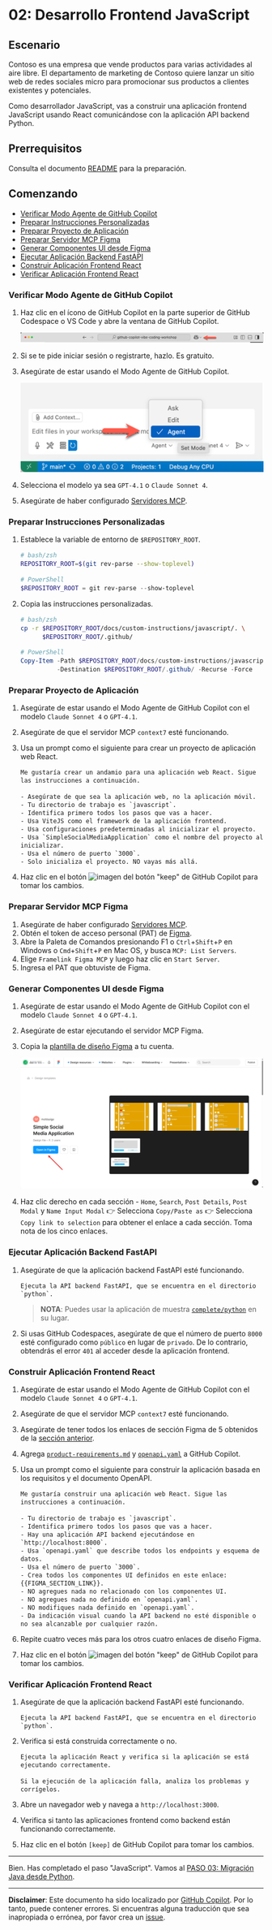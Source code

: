 # 02: Desarrollo Frontend JavaScript

## Escenario

Contoso es una empresa que vende productos para varias actividades al aire libre. El departamento de marketing de Contoso quiere lanzar un sitio web de redes sociales micro para promocionar sus productos a clientes existentes y potenciales.

Como desarrollador JavaScript, vas a construir una aplicación frontend JavaScript usando React comunicándose con la aplicación API backend Python.

## Prerrequisitos

Consulta el documento [README](../README.md) para la preparación.

## Comenzando

- [Verificar Modo Agente de GitHub Copilot](#verificar-modo-agente-de-github-copilot)
- [Preparar Instrucciones Personalizadas](#preparar-instrucciones-personalizadas)
- [Preparar Proyecto de Aplicación](#preparar-proyecto-de-aplicación)
- [Preparar Servidor MCP Figma](#preparar-servidor-mcp-figma)
- [Generar Componentes UI desde Figma](#generar-componentes-ui-desde-figma)
- [Ejecutar Aplicación Backend FastAPI](#ejecutar-aplicación-backend-fastapi)
- [Construir Aplicación Frontend React](#construir-aplicación-frontend-react)
- [Verificar Aplicación Frontend React](#verificar-aplicación-frontend-react)

### Verificar Modo Agente de GitHub Copilot

1. Haz clic en el ícono de GitHub Copilot en la parte superior de GitHub Codespace o VS Code y abre la ventana de GitHub Copilot.

   ![Abrir GitHub Copilot Chat](../../../docs/images/setup-02.png)

1. Si se te pide iniciar sesión o registrarte, hazlo. Es gratuito.
1. Asegúrate de estar usando el Modo Agente de GitHub Copilot.

   ![Modo Agente de GitHub Copilot](../../../docs/images/setup-03.png)

1. Selecciona el modelo ya sea `GPT-4.1` o `Claude Sonnet 4`.
1. Asegúrate de haber configurado [Servidores MCP](./00-setup.md#configurar-servidores-mcp).

### Preparar Instrucciones Personalizadas

1. Establece la variable de entorno de `$REPOSITORY_ROOT`.

   ```bash
   # bash/zsh
   REPOSITORY_ROOT=$(git rev-parse --show-toplevel)
   ```

   ```powershell
   # PowerShell
   $REPOSITORY_ROOT = git rev-parse --show-toplevel
   ```

1. Copia las instrucciones personalizadas.

    ```bash
    # bash/zsh
    cp -r $REPOSITORY_ROOT/docs/custom-instructions/javascript/. \
          $REPOSITORY_ROOT/.github/
    ```

    ```powershell
    # PowerShell
    Copy-Item -Path $REPOSITORY_ROOT/docs/custom-instructions/javascript/* `
              -Destination $REPOSITORY_ROOT/.github/ -Recurse -Force
    ```

### Preparar Proyecto de Aplicación

1. Asegúrate de estar usando el Modo Agente de GitHub Copilot con el modelo `Claude Sonnet 4` o `GPT-4.1`.
1. Asegúrate de que el servidor MCP `context7` esté funcionando.
1. Usa un prompt como el siguiente para crear un proyecto de aplicación web React.

    ```text
    Me gustaría crear un andamio para una aplicación web React. Sigue las instrucciones a continuación.
    
    - Asegúrate de que sea la aplicación web, no la aplicación móvil.
    - Tu directorio de trabajo es `javascript`.
    - Identifica primero todos los pasos que vas a hacer.
    - Usa ViteJS como el framework de la aplicación frontend.
    - Usa configuraciones predeterminadas al inicializar el proyecto.
    - Usa `SimpleSocialMediaApplication` como el nombre del proyecto al inicializar.
    - Usa el número de puerto `3000`.
    - Solo inicializa el proyecto. NO vayas más allá.
    ```

1. Haz clic en el botón ![imagen del botón "keep"](https://img.shields.io/badge/keep-blue) de GitHub Copilot para tomar los cambios.

### Preparar Servidor MCP Figma

1. Asegúrate de haber configurado [Servidores MCP](./00-setup.md#configurar-servidores-mcp).
1. Obtén el token de acceso personal (PAT) de [Figma](https://www.figma.com/).
1. Abre la Paleta de Comandos presionando F1 o `Ctrl`+`Shift`+`P` en Windows o `Cmd`+`Shift`+`P` en Mac OS, y busca `MCP: List Servers`.
1. Elige `Framelink Figma MCP` y luego haz clic en `Start Server`.
1. Ingresa el PAT que obtuviste de Figma.

### Generar Componentes UI desde Figma

1. Asegúrate de estar usando el Modo Agente de GitHub Copilot con el modelo `Claude Sonnet 4` o `GPT-4.1`.
1. Asegúrate de estar ejecutando el servidor MCP Figma.
1. Copia la [plantilla de diseño Figma](https://www.figma.com/community/file/1495954632647006209) a tu cuenta.

   ![Página de plantilla de diseño Figma](../../../docs/images/javascript-01.png)

1. Haz clic derecho en cada sección - `Home`, `Search`, `Post Details`, `Post Modal` y `Name Input Modal` 👉 Selecciona `Copy/Paste as` 👉 Selecciona `Copy link to selection` para obtener el enlace a cada sección. Toma nota de los cinco enlaces.

### Ejecutar Aplicación Backend FastAPI

1. Asegúrate de que la aplicación backend FastAPI esté funcionando.

    ```text
    Ejecuta la API backend FastAPI, que se encuentra en el directorio `python`.
    ```

   > **NOTA**: Puedes usar la aplicación de muestra [`complete/python`](../complete/python/) en su lugar.

1. Si usas GitHub Codespaces, asegúrate de que el número de puerto `8000` esté configurado como `público` en lugar de `privado`. De lo contrario, obtendrás el error `401` al acceder desde la aplicación frontend.

### Construir Aplicación Frontend React

1. Asegúrate de estar usando el Modo Agente de GitHub Copilot con el modelo `Claude Sonnet 4` o `GPT-4.1`.
1. Asegúrate de que el servidor MCP `context7` esté funcionando.
1. Asegúrate de tener todos los enlaces de sección Figma de 5 obtenidos de la [sección anterior](#generar-componentes-ui-desde-figma).
1. Agrega [`product-requirements.md`](../product-requirements.md) y [`openapi.yaml`](../openapi.yaml) a GitHub Copilot.
1. Usa un prompt como el siguiente para construir la aplicación basada en los requisitos y el documento OpenAPI.

    ```text
    Me gustaría construir una aplicación web React. Sigue las instrucciones a continuación.
    
    - Tu directorio de trabajo es `javascript`.
    - Identifica primero todos los pasos que vas a hacer.
    - Hay una aplicación API backend ejecutándose en `http://localhost:8000`.
    - Usa `openapi.yaml` que describe todos los endpoints y esquema de datos.
    - Usa el número de puerto `3000`.
    - Crea todos los componentes UI definidos en este enlace: {{FIGMA_SECTION_LINK}}.
    - NO agregues nada no relacionado con los componentes UI.
    - NO agregues nada no definido en `openapi.yaml`.
    - NO modifiques nada definido en `openapi.yaml`.
    - Da indicación visual cuando la API backend no esté disponible o no sea alcanzable por cualquier razón.
    ```

1. Repite cuatro veces más para los otros cuatro enlaces de diseño Figma.
1. Haz clic en el botón ![imagen del botón "keep"](https://img.shields.io/badge/keep-blue) de GitHub Copilot para tomar los cambios.

### Verificar Aplicación Frontend React

1. Asegúrate de que la aplicación backend FastAPI esté funcionando.

    ```text
    Ejecuta la API backend FastAPI, que se encuentra en el directorio `python`.
    ```

1. Verifica si está construida correctamente o no.

    ```text
    Ejecuta la aplicación React y verifica si la aplicación se está ejecutando correctamente.

    Si la ejecución de la aplicación falla, analiza los problemas y corrígelos.
    ```

1. Abre un navegador web y navega a `http://localhost:3000`.
1. Verifica si tanto las aplicaciones frontend como backend están funcionando correctamente.
1. Haz clic en el botón `[keep]` de GitHub Copilot para tomar los cambios.

---

Bien. Has completado el paso "JavaScript". Vamos al [PASO 03: Migración Java desde Python](./03-java.md).

---

**Disclaimer**: Este documento ha sido localizado por [GitHub Copilot](https://docs.github.com/copilot/about-github-copilot/what-is-github-copilot). Por lo tanto, puede contener errores. Si encuentras alguna traducción que sea inapropiada o errónea, por favor crea un [issue](https://github.com/microsoft/github-copilot-vibe-coding-workshop/issues/new).
